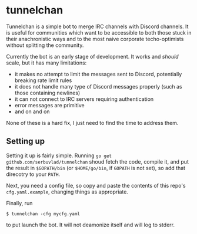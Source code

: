 tunnelchan
==========

Tunnelchan is a simple bot to merge IRC channels with Discord channels. It is
useful for communities which want to be accessible to both those stuck in their
anachronistic ways and to the most naive corporate techo-optimists without
splitting the community.

Currently the bot is an early stage of development. It works and *should* scale,
but it has many limitations:

* it makes no attempt to limit the messages sent to Discord, potentially breaking rate limit rules
* it does not handle many type of Discord messages properly (such as those containing newlines)
* it can not connect to IRC servers requiring authentication
* error messages are primitive
* and on and on

None of these is a hard fix, I just need to find the time to address them.

Setting up
----------

Setting it up is fairly simple. Running `go get github.com/serbuvlad/tunnelchan` shoud fetch
the code, compile it, and put the result in `$GOPATH/bin` (or `$HOME/go/bin`, if `GOPATH` is not set),
so add that direcotry to your `PATH`.

Next, you need a config file, so copy and paste the contents
of this repo's `cfg.yaml.example`, changing things as appropriate.

Finally, run

    $ tunnelchan -cfg mycfg.yaml

to put launch the bot. It will not deamonize itself and will log to stderr.